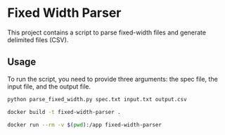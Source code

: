 # Fixed Width Parser

This project contains a script to parse fixed-width files and generate delimited files (CSV).

## Usage

To run the script, you need to provide three arguments: the spec file, the input file, and the output file.

```bash
python parse_fixed_width.py spec.txt input.txt output.csv

docker build -t fixed-width-parser .

docker run --rm -v $(pwd):/app fixed-width-parser
